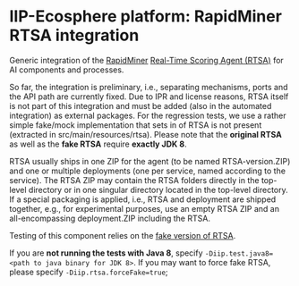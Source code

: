 # IIP-Ecosphere platform: RapidMiner RTSA integration

Generic integration of the [RapidMiner](https://rapidminer.com) [Real-Time Scoring Agent (RTSA)](https://docs.rapidminer.com/latest/scoring-agent/install/) for AI components and processes.

So far, the integration is preliminary, i.e., separating mechanisms, ports and the API path are currently fixed. Due to IPR and license reasons, RTSA itself is not part of this integration and must be added (also in the automated  integration) as external packages. For the regression tests, we use a rather simple fake/mock implementation that sets in of RTSA is not present (extracted in src/main/resources/rtsa). Please note that the **original RTSA** as well as the **fake RTSA** require **exactly JDK 8**.

RTSA usually ships in one ZIP for the agent (to be named RTSA-version.ZIP) and one or multiple deployments (one per service, named according to the service). The RTSA ZIP may contain the RTSA folders directly in the top-level directory or in one singular directory located in the top-level directory. If a special packaging is applied, i.e., RTSA and deployment are shipped together, e.g., for experimental purposes, use an empty RTSA ZIP and an all-encompassing deployment.ZIP including the RTSA.

Testing of this component relies on the [fake version of RTSA](../kiServices.rapidminer.rtsaFake/README.md).

If you are **not running the tests with Java 8**, specify `-Diip.test.java8=<path to java binary for JDK 8>`. If you may want to force fake RTSA, please specify `-Diip.rtsa.forceFake=true`;

